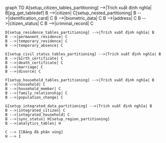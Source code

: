 graph TD
    A[setup_citizen_tables_partitioning] -->|Trích xuất định nghĩa| B[pg_get_tabledef]
    B -->|citizen| C[setup_nested_partitioning]
    B -->|identification_card| C
    B -->|biometric_data| C
    B -->|address| C
    B -->|citizen_status| C
    B -->|criminal_record| C
    
    D[setup_residence_tables_partitioning] -->|Trích xuất định nghĩa| B
    B -->|permanent_residence| C
    B -->|temporary_residence| C
    B -->|temporary_absence| C
    
    E[setup_civil_status_tables_partitioning] -->|Trích xuất định nghĩa| B
    B -->|birth_certificate| C
    B -->|death_certificate| C
    B -->|marriage| C
    B -->|divorce| C
    
    F[setup_household_tables_partitioning] -->|Trích xuất định nghĩa| B
    B -->|household| C
    B -->|household_member| C
    B -->|family_relationship| C
    B -->|population_change| C
    
    G[setup_integrated_data_partitioning] -->|Trích xuất định nghĩa| B
    B -->|integrated_citizen| C
    B -->|integrated_household| C
    B -->|sync_status| H[setup_region_partitioning]
    B -->|analytics_tables| H
    
    C --> I[Bảng đã phân vùng]
    H --> I